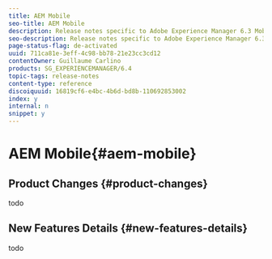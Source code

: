 ```yaml
---
title: AEM Mobile
seo-title: AEM Mobile
description: Release notes specific to Adobe Experience Manager 6.3 Mobile.
seo-description: Release notes specific to Adobe Experience Manager 6.3 Mobile.
page-status-flag: de-activated
uuid: 711ca81e-3eff-4c98-bb78-21e23cc3cd12
contentOwner: Guillaume Carlino
products: SG_EXPERIENCEMANAGER/6.4
topic-tags: release-notes
content-type: reference
discoiquuid: 16819cf6-e4bc-4b6d-bd8b-110692853002
index: y
internal: n
snippet: y
---
```


# AEM Mobile{#aem-mobile}

## Product Changes {#product-changes}

todo

## New Features Details {#new-features-details}

todo
